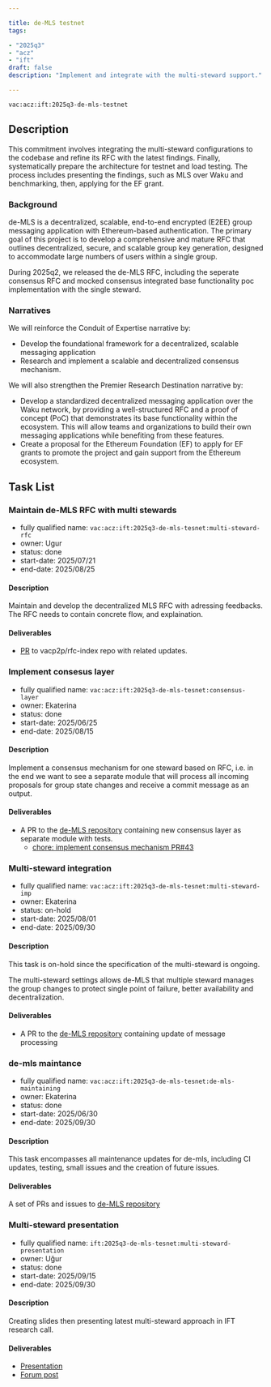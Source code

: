 ```yaml
---

title: de-MLS testnet
tags:

- "2025q3"
- "acz"
- "ift"
draft: false
description: "Implement and integrate with the multi-steward support."

---
```


`vac:acz:ift:2025q3-de-mls-testnet`

## Description

This commitment involves integrating the multi-steward configurations 
to the codebase and refine its RFC with the latest findings. 
Finally, systematically prepare the architecture for testnet and load testing. 
The process includes presenting the findings, such as MLS over Waku and benchmarking, 
then, applying for the EF grant.

### Background

de-MLS is a decentralized, scalable, end-to-end encrypted (E2EE) group messaging application 
with Ethereum-based authentication. 
The primary goal of this project is to develop a comprehensive and mature RFC that outlines decentralized, 
secure, and scalable group key generation, designed to accommodate large numbers of users within a single group.

During 2025q2, we released the de-MLS RFC, including the seperate consensus RFC and 
mocked consensus integrated base functionality poc implementation with the single steward. 

### Narratives

We will reinforce the Conduit of Expertise narrative by:

- Develop the foundational framework for a decentralized, scalable messaging application
- Research and implement a scalable and decentralized consensus mechanism.

We will also strengthen the Premier Research Destination narrative by:

- Develop a standardized decentralized messaging application over the Waku network, 
by providing a well-structured RFC and a proof of concept (PoC) that demonstrates 
its base functionality within the ecosystem. 
This will allow teams and organizations to build their own messaging applications 
while benefiting from these features.
- Create a proposal for the Ethereum Foundation (EF) to apply for EF grants 
to promote the project and gain support from the Ethereum ecosystem.

## Task List

### Maintain de-MLS RFC with multi stewards 

* fully qualified name: `vac:acz:ift:2025q3-de-mls-tesnet:multi-steward-rfc`
* owner: Ugur
* status: done
* start-date: 2025/07/21
* end-date: 2025/08/25

#### Description

Maintain and develop the decentralized MLS RFC with adressing feedbacks.
The RFC needs to contain concrete flow, and explaination.   

#### Deliverables

* [PR](https://github.com/vacp2p/rfc-index/pull/193) to vacp2p/rfc-index repo with related updates.

### Implement consesus layer

* fully qualified name: `vac:acz:ift:2025q3-de-mls-tesnet:consensus-layer`
* owner: Ekaterina
* status: done
* start-date: 2025/06/25
* end-date: 2025/08/15

#### Description

Implement a consensus mechanism for one steward based on RFC, i.e. 
in the end we want to see a separate module 
that will process all incoming proposals for group state changes 
and receive a commit message as an output.

#### Deliverables

* A PR to the [de-MLS repository](https://github.com/vacp2p/de-mls) 
containing new consensus layer as separate module with tests.
    * [chore: implement consensus mechanism PR#43](https://github.com/vacp2p/de-mls/pull/43)

### Multi-steward integration

* fully qualified name: `vac:acz:ift:2025q3-de-mls-tesnet:multi-steward-imp`
* owner: Ekaterina
* status: on-hold
* start-date: 2025/08/01
* end-date: 2025/09/30

#### Description

This task is on-hold since the specification of the multi-steward is ongoing.

The multi-steward settings allows de-MLS that multiple steward manages the group
changes to protect single point of failure, better availability and decentralization.

#### Deliverables

* A PR to the [de-MLS repository](https://github.com/vacp2p/de-mls) 
containing update of message processing 

### de-mls maintance

* fully qualified name: `vac:acz:ift:2025q3-de-mls-tesnet:de-mls-maintaining`
* owner: Ekaterina
* status: done
* start-date: 2025/06/30
* end-date: 2025/09/30

#### Description

This task encompasses all maintenance updates for de-mls, including CI updates,
testing, small issues and the creation of future issues.

#### Deliverables

A set of PRs and issues to  [de-MLS repository](https://github.com/vacp2p/de-mls)

### Multi-steward presentation

* fully qualified name: `ift:2025q3-de-mls-tesnet:multi-steward-presentation`
* owner: Uğur
* status: done
* start-date: 2025/09/15
* end-date: 2025/09/30

#### Description

Creating slides then presenting latest multi-steward approach in IFT research call.

#### Deliverables

* [Presentation](https://docs.google.com/presentation/d/1y39-0TzYc8P7gN3qzGbXtwklZY2rByHkdk-j0zvmrC0/edit?usp=drive_web&ouid=118310033212265407204)
* [Forum post](https://forum.vac.dev/t/ift-research-call-september-24th-2025-multi-steward-de-mls-details-on-our-decentralized-mls-solution/575)